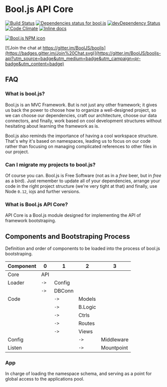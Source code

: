 # Bool.js API Core

[![Build Status](https://travis-ci.org/BoolJS/booljs-api.svg?branch=master)](https://travis-ci.org/BoolJS/booljs-api) [![Dependencies status for bool.js](https://david-dm.org/booljs/booljs-api.svg)](https://david-dm.org/booljs/booljs-api) [![devDependency Status](https://david-dm.org/booljs/booljs-api/dev-status.svg)](https://david-dm.org/booljs/booljs-api#info=devDependencies) [![Code Climate](https://codeclimate.com/github/BoolJS/booljs-api/badges/gpa.svg)](https://codeclimate.com/github/BoolJS/booljs-api) [![Inline docs](http://inch-ci.org/github/booljs/booljs-api.svg?branch=master)](http://inch-ci.org/github/booljs/booljs-api)

[![Bool.js NPM icon](https://nodei.co/npm/booljs-api.png)](https://npmjs.com/packages/booljs-api)

[![Join the chat at https://gitter.im/BoolJS/booljs](https://badges.gitter.im/Join%20Chat.svg)](https://gitter.im/BoolJS/booljs-api?utm_source=badge&utm_medium=badge&utm_campaign=pr-badge&utm_content=badge)

## FAQ

### What is bool.js?
Bool.js is an MVC Framework. But is not just any other framework; it gives us back the power to choose how to organize a well-designed project, so we can choose our dependencies, craft our architecture, choose our data connectors, and finally, work based on cool development structures without hesitating about learning the framework as is.

Bool.js also reminds the importance of having a cool workspace structure. That's why it's based on namespaces, leading us to focus on our code rather than focusing on managing complicated references to other files in our project.

### Can I migrate my projects to bool.js?
Of course you can. Bool.js is Free Software (not as in a *free* beer, but in *free* as a bird). Just remember to update all of your dependencies, arrange your code in the right project structure (we're very tight at that) and finally, use Node `0.12`, iojs and further versions.

### What is Bool.js API Core?

API Core is a Bool.js module designed for implementing the API of framework bootstraping.

## Components and Bootstraping Process

Definition and order of components to be loaded into the process of bool.js bootstraping.

| Component    | 0    | 1      | 2       | 3          |
| ------------ | ---- | ------ | ------- | ---------- |
| Core         | API  |        |         |            |
| Loader       | `->` | Config |         |            |
|              | `->` | DBConn |         |            |
| Code         |      | `->`   | Models  |            |
|              |      | `->`   | B.Logic |            |
|              |      | `->`   | Ctrls   |            |
|              |      | `->`   | Routes  |            |
|              |      | `->`   | Views   |            |
| Config       |      |        | `->`    | Middleware |
| Listen       |      |        | `->`    | Mountpoint |


### App
In charge of loading the namespace schema, and serving as a point for global access to the applications pool.
